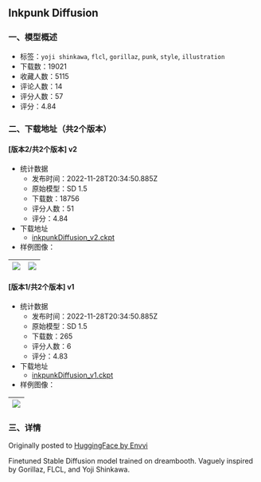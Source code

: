 ## Inkpunk Diffusion
### 一、模型概述

- 标签：`yoji shinkawa`, `flcl`, `gorillaz`, `punk`, `style`, `illustration`
- 下载数：19021
- 收藏人数：5115
- 评论人数：14
- 评分人数：57
- 评分：4.84

### 二、下载地址（共2个版本）

#### [版本2/共2个版本] v2

- 统计数据
  - 发布时间：2022-11-28T20:34:50.885Z
  - 原始模型：SD 1.5
  - 下载数：18756
  - 评分人数：51
  - 评分：4.84
- 下载地址
  - [inkpunkDiffusion_v2.ckpt](https://civitai.com/api/download/models/1138)
- 样例图像：

| <img src="https://image.civitai.com/xG1nkqKTMzGDvpLrqFT7WA/85b628d0-08d8-4659-bac3-e4196d158100/width=450/9243.jpeg" /> | <img src="https://image.civitai.com/xG1nkqKTMzGDvpLrqFT7WA/c1e1d1ab-1891-4d52-fa30-beb56924af00/width=450/9242.jpeg" /> |
| ---- | ---- |

#### [版本1/共2个版本] v1

- 统计数据
  - 发布时间：2022-11-28T20:34:50.885Z
  - 原始模型：SD 1.5
  - 下载数：265
  - 评分人数：6
  - 评分：4.83
- 下载地址
  - [inkpunkDiffusion_v1.ckpt](https://civitai.com/api/download/models/1087)
- 样例图像：

| <img src="https://image.civitai.com/xG1nkqKTMzGDvpLrqFT7WA/96638d6c-51cd-4430-e4ab-aaba088b4d00/width=450/8817.jpeg" /> |
| ---- |


### 三、详情
<p>Originally posted to <a href="https://huggingface.co/Envvi/Inkpunk-Diffusion" rel="ugc" target="_blank">HuggingFace by Envvi</a></p><p>Finetuned Stable Diffusion model trained on dreambooth. Vaguely inspired by Gorillaz, FLCL, and Yoji Shinkawa.</p>